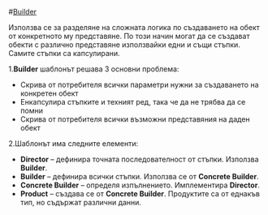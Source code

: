 #[Builder](https://sourcemaking.com/design_patterns/builder)

Използва се за разделяне на сложната логика по създаването на обект от конкретното му представяне. По този начин могат да се създават обекти с различно представяне използвайки едни и същи стъпки. Самите стъпки са капсулирани.

1.**Builder** шаблонът решава 3 основни проблема:

  * Скрива от потребителя всички параметри нужни за създаването на конкретен обект
  * Енкапсулира стъпките и техният ред, така че да не трябва да се помни
  * Скрива от потребителя всички възможни представяния на даден обект

2.Шаблонът има следните елементи:

  * **Director** – дефинира точната последователност от стъпки. Използва **Builder**.
  * **Builder** – дефинира всички стъпки. Използва се от **Concrete Builder**.
  * **Concrete Builder** – определя изпълнението. Имплементира **Director**.
  * **Product** – създава се от **Concrete Builder**. Продуктите са от еднакъв тип, но съдържат различни данни.
